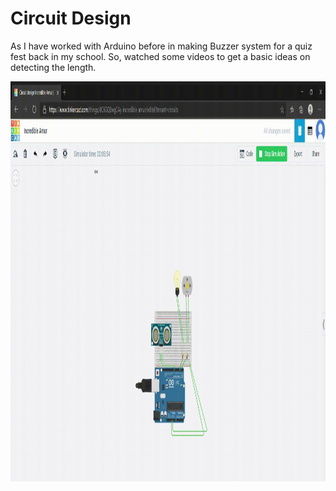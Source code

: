 # Circuit Design

As I have worked with Arduino before in making Buzzer system for a quiz fest back in my school. So, watched some videos to get a basic ideas on detecting the length.

<img src="https://github.com/Ragify/amfoss-tasks/blob/main/task-13/Ragify.gif" width="720" height="640">
